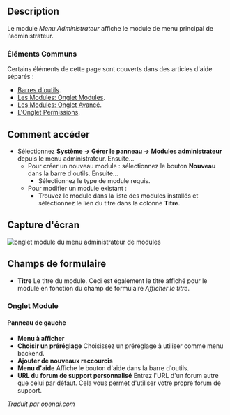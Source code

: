<!-- Filename: Help4.x:Admin_Modules:_Administrator_Menu  / Display title: Modules: Menu Administrateur -->

## Description

Le module *Menu Administrateur* affiche le module de menu principal de l'administrateur.

### Éléments Communs

Certains éléments de cette page sont couverts dans des articles d'aide séparés :

* [Barres d'outils](jdocmanual?article=help/common-elements/toolbars).
* [Les Modules: Onglet Modules](jdocmanual?article=help/modules/modules-module-tab).
* [Les Modules: Onglet Avancé](jdocmanual?article=help/modules/modules-advanced-tab).
* [L'Onglet Permissions](jdocmanual?article=help/common-elements/edit-permissions).

## Comment accéder

- Sélectionnez **Système → Gérer le panneau → Modules administrateur** depuis le menu administrateur. Ensuite...
  - Pour créer un nouveau module : sélectionnez le bouton **Nouveau** dans la barre d'outils. Ensuite...
    - Sélectionnez le type de module requis.
  - Pour modifier un module existant :
    - Trouvez le module dans la liste des modules installés et sélectionnez le lien du titre dans la colonne **Titre**.

## Capture d'écran

![onglet module du menu administrateur de modules](../../../fr/images/modules-admin/modules-administrator-menu-module-tab.png)

## Champs de formulaire

- **Titre** Le titre du module. Ceci est également le titre affiché
  pour le module en fonction du champ de formulaire *Afficher le titre*.

### Onglet Module

#### Panneau de gauche

- **Menu à afficher**
- **Choisir un préréglage** Choisissez un préréglage à utiliser comme menu backend.
- **Ajouter de nouveaux raccourcis**
- **Menu d'aide** Affiche le bouton d'aide dans la barre d'outils.
- **URL du forum de support personnalisé** Entrez l'URL d'un forum autre que celui par défaut. Cela vous permet d'utiliser votre propre forum de support.

*Traduit par openai.com*

